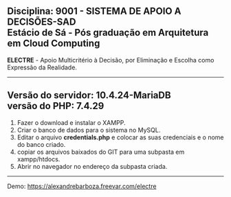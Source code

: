 Disciplina: 9001 - SISTEMA DE APOIO A DECISÕES-SAD<br/>
Estácio de Sá - Pós graduação em Arquitetura em Cloud Computing
---------------------------------------------------------------

<b>ELECTRE</b> - Apoio Multicritério à Decisão, por Eliminação e Escolha como Expressão da Realidade.

-----------------------------------
Versão do servidor: 10.4.24-MariaDB<br/>
versão do PHP: 7.4.29
-----------------------------------

1. Fazer o download e instalar o XAMPP.
2. Criar o banco de dados para o sistema no MySQL.
3. Editar o arquivo <b>credentials.php</b> e colocar as suas credenciais e o nome do banco criado.
4. copiar os arquivos baixados do GIT para uma subpasta em xampp/htdocs.
5. Abrir no navegador no endereço da subpasta criada.

-------------------------------------------------------------------------------------------------

Demo: https://alexandrebarboza.freevar.com/electre
